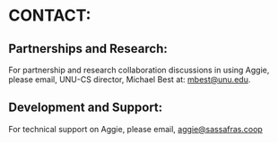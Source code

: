 #	CONTACT:
##	Partnerships and Research:
For partnership and research collaboration discussions in using Aggie, please email, UNU-CS director, Michael Best at: mbest@unu.edu.

## Development and Support:
For technical support on Aggie, please email, aggie@sassafras.coop
